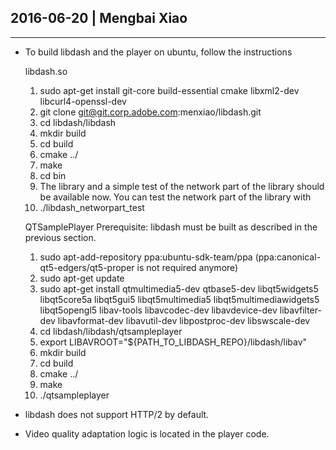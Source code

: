 ## 2016-06-20 | Mengbai Xiao
----------
* To build libdash and the player on ubuntu, follow the instructions

  libdash.so
  1. sudo apt-get install git-core build-essential cmake libxml2-dev libcurl4-openssl-dev
  2. git clone git@git.corp.adobe.com:menxiao/libdash.git
  3. cd libdash/libdash
  4. mkdir build
  5. cd build
  6. cmake ../
  7. make
  8. cd bin
  9. The library and a simple test of the network part of the library should be available now. You can test the network part of the library with
  10. ./libdash_networpart_test

  QTSamplePlayer
  Prerequisite: libdash must be built as described in the previous section.

  1. sudo apt-add-repository ppa:ubuntu-sdk-team/ppa (ppa:canonical-qt5-edgers/qt5-proper is not required anymore)
  2. sudo apt-get update
  3. sudo apt-get install qtmultimedia5-dev qtbase5-dev libqt5widgets5 libqt5core5a libqt5gui5 libqt5multimedia5 libqt5multimediawidgets5 libqt5opengl5 libav-tools libavcodec-dev libavdevice-dev libavfilter-dev libavformat-dev libavutil-dev libpostproc-dev libswscale-dev
  4. cd libdash/libdash/qtsampleplayer
  5. export LIBAVROOT="${PATH_TO_LIBDASH_REPO}/libdash/libav"
  6. mkdir build
  7. cd build
  8. cmake ../
  9. make
  10. ./qtsampleplayer

* libdash does not support HTTP/2 by default.

* Video quality adaptation logic is located in the player code.